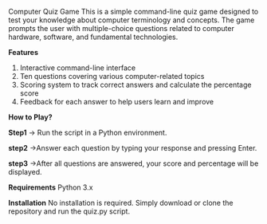 Computer Quiz Game
This is a simple command-line quiz game designed to test your knowledge about computer terminology and concepts.
The game prompts the user with multiple-choice questions related to computer hardware, software, and fundamental technologies.

**Features**
1. Interactive command-line interface
2. Ten questions covering various computer-related topics
3. Scoring system to track correct answers and calculate the percentage score
4. Feedback for each answer to help users learn and improve

**How to Play?**

**Step1**
-> Run the script in a Python environment.

**step2**
->Answer each question by typing your response and pressing Enter.

**step3**
->After all questions are answered, your score and percentage will be displayed.

**Requirements**
Python 3.x

**Installation**
No installation is required. Simply download or clone the repository and run the quiz.py script.
